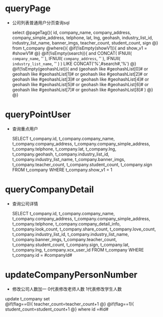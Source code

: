 queryPage
===
*  公司列表普通用户分页查询sql

	select
		@pageTag(){
		id,
		company_name,
		company_address, 
		company_simple_address,
		telphone,
		lat,
		lng,
		geohash,
		industry_list_id,
		industry_list_name,
		banner_imgs,
		teacher_count,
		student_count,
		sign
	@}
	from t_company
	@where(){
		@if(!isEmpty(showV1)){
		 and show_v1 = #showV1#
		@}
		@if(!isEmpty(search)){
		 and CONCAT( IFNUll( `company_name`, '' ), IFNUll( `company_address`, '' ), IFNUll( `industry_list_name`, '' ) ) LIKE CONCAT('%',#search#,'%')
		@}
		@if(!isEmpty(geohashList)){
		and  (geohash like #geohashList[0]# or geohash like #geohashList[1]# or geohash like #geohashList[2]# or geohash like #geohashList[3]# or geohash like #geohashList[4]# or geohash like #geohashList[5]# or geohash like #geohashList[6]# or geohash like #geohashList[7]# or geohash like #geohashList[8]# )
		@}
	@}
	

	
	
queryPointUser
===
* 查询重点用户
	
	SELECT
	t_company.id,
	t_company.company_name,
	t_company.company_address,
	t_company.company_simple_address,
	t_company.telphone,
	t_company.lat,
	t_company.lng,
	t_company.geohash,
	t_company.industry_list_id,
	t_company.industry_list_name,
	t_company.banner_imgs,
	t_company.teacher_count,
	t_company.student_count,
	t_company.sign
	FROM
	t_company
	WHERE
	t_company.show_v1 = 1
	
	
queryCompanyDetail
===
* 查询公司详情
	
	SELECT
	t_company.id,
	t_company.company_name,
	t_company.company_address,
	t_company.company_simple_address,
	t_company.telphone,
	t_company.company_detail_info,
	t_company.look_count,
	t_company.share_count,
	t_company.love_count,
	t_company.industry_list_id,
	t_company.industry_list_name,
	t_company.banner_imgs,
	t_company.teacher_count,
	t_company.student_count,
	t_company.sign,
	t_company.lat,
	t_company.lng,
	t_company.xcx_user_id
	FROM
	t_company
	WHERE
	t_company.id = #companyId#

	
updateCompanyPersonNumber
===
* 修改公司人数加一  0代表修改老师人数  1代表修改学生人数 

update t_company
set  
 @if(flag==0){
     teacher_count=teacher_count+1 
 @}
 @if(flag==1){
     student_count=student_count+1
 @}
 where id =#id#
    
	

	

	